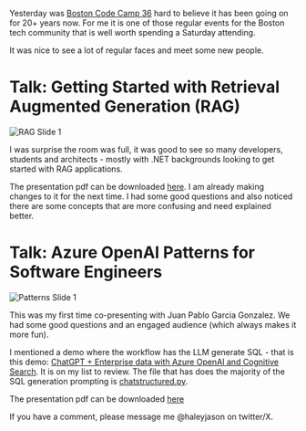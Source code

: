 Yesterday was [Boston Code Camp 36](https://www.bostoncodecamp.com/CC36/info) hard to believe it has been going on for 20+ years now. For me it is one of those regular events for the Boston tech community that is well worth spending a Saturday attending.

It was nice to see a lot of regular faces and meet some new people.

# Talk: Getting Started with Retrieval Augmented Generation (RAG)

![RAG Slide 1](/img/2024-03-24img1.jpg)

I was surprise the room was full, it was good to see so many developers, students and architects - mostly with .NET backgrounds looking to get started with RAG applications.

The presentation pdf can be downloaded [here](https://jhaleyfiles2016.blob.core.windows.net/public/GettingStartedWithRAG.pdf). I am already making changes to it for the next time. I had some good questions and also noticed there are some concepts that are more confusing and need explained better.

# Talk: Azure OpenAI Patterns for Software Engineers

![Patterns Slide 1](/img/2024-03-24img2.jpg)

This was my first time co-presenting with Juan Pablo Garcia Gonzalez. We had some good questions and an engaged audience (which always makes it more fun).

I mentioned a demo where the workflow has the LLM generate SQL - that is this demo: [ChatGPT + Enterprise data with Azure OpenAI and Cognitive Search](https://github.com/Azure-Samples/openai/tree/main/End_to_end_Solutions/AOAISearchDemo). It is on my list to review. The file that has does the majority of the SQL generation prompting is [chatstructured.py](https://github.com/Azure-Samples/openai/blob/main/End_to_end_Solutions/AOAISearchDemo/app/backend/approaches/chatstructured.py).

The presentation pdf can be downloaded [here](https://jhaleyfiles2016.blob.core.windows.net/public/AzureOpenAIDesignPatternsForSoftwareEngineers.pdf)

If you have a comment, please message me @haleyjason on twitter/X.
